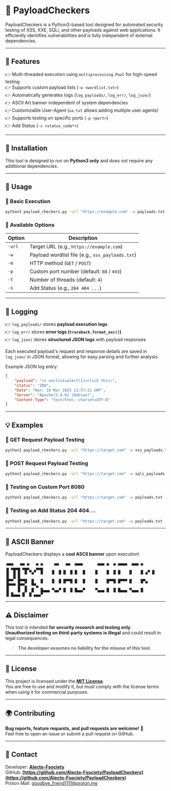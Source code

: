# 🚀 PayloadCheckers

PayloadCheckers is a Python3-based tool designed for automated security testing of XSS, XXE, SQLi, and other payloads against web applications. It efficiently identifies vulnerabilities and is fully independent of external dependencies.

---

## **🔧 Features**
👉 Multi-threaded execution using `multiprocessing.Pool` for high-speed testing  
👉 Supports custom payload lists (`-w <wordlist.txt>`)  
👉 Automatically generates logs (`log_payloads/`, `log_err/`, `log_json/`)  
👉 ASCII Art banner independent of system dependencies  
👉 Customizable User-Agent (`ua.txt` allows adding multiple user agents)  
👉 Supports testing on specific ports (`-p <port>`)  
👉 Add Status (`-s <status_code*>`)

---

## **👅 Installation**
This tool is designed to run on **Python3 only** and does not require any additional dependencies.

---

## **🚀 Usage**
### **🔹 Basic Execution**
```bash
python3 payload_checkers.py -url "https://example.com" -w payloads.txt
```

### **🔹 Available Options**
| Option | Description |
|--------|-------------|
| `-url` | Target URL (e.g., `https://example.com`) |
| `-w` | Payload wordlist file (e.g., `xss_payloads.txt`) |
| `-m` | HTTP method (`GET` / `POST`) |
| `-p` | Custom port number (default: `80` / `443`) |
| `-t` | Number of threads (default: `4`) |
| `-s` | Add Status (e.g., `204 404 ...`) |

---

## **📂 Logging**
👉 `log_payloads/` stores **payload execution logs**  
👉 `log_err/` stores **error logs (`traceback.format_exc()`)**  
👉 `log_json/` stores **structured JSON logs** with payload responses  

Each executed payload's request and response details are saved in `log_json/` in JSON format, allowing for easy parsing and further analysis.

Example JSON log entry:
```json
{
    "payload": "<x onclick=alert(1)>click this!",
    "status": "200",
    "Date": "Mon, 10 Mar 2025 13:57:21 GMT",
    "Server": "Apache/2.4.62 (Debian)",
    "Content-Type": "text/html; charset=UTF-8"
}
```

---

## **💡 Examples**
### **🔹 GET Request Payload Testing**
```bash
python3 payload_checkers.py -url "https://target.com" -w xss_payloads.txt -m GET
```

### **🔹 POST Request Payload Testing**
```bash
python3 payload_checkers.py -url "https://target.com" -w sqli_payloads.txt -m POST
```

### **🔹 Testing on Custom Port 8080**
```bash
python3 payload_checkers.py -url "https://target.com" -w payloads.txt -p 8080
```

### **🔹 Testing on Add Status 204 404 ...**
```bash 
python3 payload_checkers.py -url "https://target.com" -w payloads.txt -s 204 403 ...
```
---

## **🎨 ASCII Banner**
PayloadCheckers displays a **cool ASCII banner** upon execution!
```
▗▄▄▖  ▗▄▖▗▖  ▗▖▗▖    ▗▄▖  ▗▄▖ ▗▄▄▄      ▗▄▄▖▗▖ ▗▖▗▄▄▄▖ ▗▄▄▖▗▖ ▗▖▗▄▄▄▖▗▄▄▖  ▗▄▄▖
▐▌ ▐▌▐▌ ▐▌▝▚▞▘ ▐▌   ▐▌ ▐▌▐▌ ▐▌▐▌  █    ▐▌   ▐▌ ▐▌▐▌   ▐▌   ▐▌▗▞▘▐▌   ▐▌ ▐▌▐▌
▐▛▀▘ ▐▛▀▜▌ ▐▌  ▐▌   ▐▌ ▐▌▐▛▀▜▌▐▌  █    ▐▌   ▐▛▀▜▌▐▛▀▀▘▐▌   ▐▛▚▖ ▐▛▀▀▘▐▛▀▚▖ ▝▀▚▖
▐▌   ▐▌ ▐▌ ▐▌  ▐▙▄▄▖▝▚▄▞▘▐▌ ▐▌▐▙▄▄▀    ▝▚▄▄▖▐▌ ▐▌▐▙▄▄▖▝▚▄▄▖▐▌ ▐▌▐▙▄▄▖▐▌ ▐▌▗▄▄▞▘
```

---

## **⚠️ Disclaimer**
This tool is intended **for security research and testing only**.  
**Unauthorized testing on third-party systems is illegal** and could result in legal consequences.  

> **The developer assumes no liability for the misuse of this tool.**

---

## **🐝 License**
This project is licensed under the **[MIT License](https://github.com/Alecto-Fsociety/Alecto-Fsociety/blob/main/LICENSE)**.  
You are free to use and modify it, but must comply with the license terms when using it for commercial purposes.

---

## **🌍 Contributing**
**Bug reports, feature requests, and pull requests are welcome!** 🚀  
Feel free to open an issue or submit a pull request on GitHub.  

---

## **👥 Contact**
Developer: **[Alecto-Fsociety](https://github.com/Alecto-Fsociety)**  
GitHub: **[https://github.com/Alecto-Fsociety/PayloadCheckers](https://github.com/Alecto-Fsociety/PayloadCheckers)**  
Proton Mail: goodbye_friend1111@proton.me
